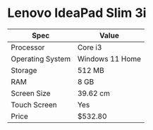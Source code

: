 # Lenovo IdeaPad Slim 3i

| Spec | Value |
|---|---|
| Processor | Core i3 |
| Operating System | Windows 11 Home |
| Storage | 512 MB |
| RAM | 8 GB |
| Screen Size | 39.62 cm |
| Touch Screen | Yes |
| Price | $532.80 |
